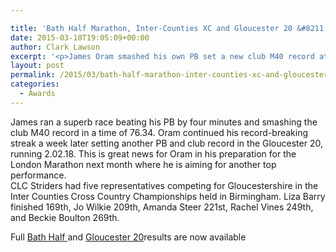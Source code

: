 ```yaml
---

title: 'Bath Half Marathon, Inter-Counties XC and Gloucester 20 &#8211; March 2015'
date: 2015-03-10T19:05:09+00:00
author: Clark Lawson
excerpt: '<p>James Oram smashed his own PB set a new club M40 record at the Bath Half Marathon on 1 March 2015.</p>'
layout: post
permalink: /2015/03/bath-half-marathon-inter-counties-xc-and-gloucester-20-march-2015/
categories:
  - Awards
---
```

James ran a superb race beating his PB by four minutes and smashing the club M40 record in a time of 76.34. Oram continued his record-breaking streak a week later setting another PB and club record in the Gloucester 20, running 2.02.18. This is great news for Oram in his preparation for the London Marathon next month where he is aiming for another top performance.  
CLC Striders had five representatives competing for Gloucestershire in the Inter Counties Cross Country Championships held in Birmingham. Liza Barry finished 169th, Jo Wilkie 209th, Amanda Steer 221st, Rachel Vines 249th, and Beckie Boulton 269th.

Full <a href="https://www.sportsystems.co.uk/ss/results/Vitality%20Bath%20Half%20Marathon/1671" target="_blank" rel="nofollow">Bath Half </a>and <a href="http://www.gloucesterac.co.uk/" target="_blank" rel="nofollow">Gloucester 20</a>results are now available